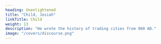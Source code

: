 ```yaml
---
heading: Unenlightened
title: "Child, Josiah"
linkTitle: Child
weight: 13
description: "He wrote the history of trading cities from 960 AD."
image: "/covers/discourse.png"
---
```

